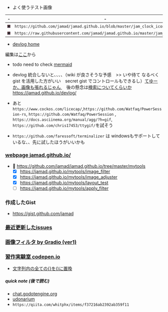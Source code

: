 <link rel="stylesheet" type="text/css" href="/assets/css/styles.css" />


* よく使うテスト画像

|-|-|
|-|-|
|![](https://github.com/jamad/jamad.github.io/blob/master/jam_clock_icon.png)|`https://github.com/jamad/jamad.github.io/blob/master/jam_clock_icon.png`|
|![](https://raw.githubusercontent.com/jamad/jamad.github.io/master/jam_clock_icon.png)|`https://raw.githubusercontent.com/jamad/jamad.github.io/master/jam_clock_icon.png`|




* [devlog home](https://github.com/jamad/markdown_devlog/blob/main/README.md#%E3%81%93%E3%81%93%E3%82%92%E4%BF%BA%E3%81%AEprivate-%E3%83%9B%E3%83%BC%E3%83%A0%E3%81%AB%E3%81%99%E3%82%8B%E3%81%9D%E3%81%97%E3%81%A6-mermade-%E3%82%92%E5%88%A9%E7%94%A8%E3%81%97%E3%81%A6%E3%83%AA%E3%83%B3%E3%82%AF%E3%82%92%E5%BC%B5%E3%82%8B%E3%81%9E) 

編集は[ここ](https://github.com/jamad/jamad/edit/main/README.md)から

* todo need to check [mermaid](https://github.com/jamad/markdown_devlog/blob/main/mermaid_graph%E9%96%A2%E9%80%A3%E3%83%A1%E3%83%A2.md) 



* devlog 統合しないと、、、、（wiki が良さそうな予感　>> いや待て なるべく gist を活用した方がいい　secret gist でコントロールもできるし）[てゆーか、画像も張れるじゃん ](https://gist.github.com/jamad/2d31b6729c05935f95b2b9c6d1519964)　後の懸念は[検索についてくらいか](https://gist.github.com/jamad/4dca2d866a099b7b80b6522f51a5a4a2)　https://jamad.github.io/devlog/
* あと　`https://www.cockos.com/licecap/`,`https://github.com/Watfaq/PowerSession-rs`,  `https://github.com/Watfaq/PowerSession` , `https://docs.asciinema.org/manual/agg/?h=gif`, `https://github.com/chris17453/ttygif/`を試そう
* `https://github.com/faressoft/terminalizer` は windowsもサポートしているな、、先に試したほうがいいかも

### [webpage jamad.github.io/](https://jamad.github.io/)

* 🌱 https://github.com/jamad/jamad.github.io/tree/master/mytools
  * [x] https://jamad.github.io/mytools/image_filter
  * [x] https://jamad.github.io/mytools/image_adjuster
  * [x] https://jamad.github.io/mytools/layout_test
  * [ ] https://jamad.github.io/mytools/apply_filter

### 作成したGist
* https://gist.github.com/jamad

### [最近更新したissues](https://github.com/jamad/practicePython/issues?q=is%3Aissue+is%3Aopen+sort%3Aupdated-desc)

### [画像フィルタ by Gradio (ver1)](https://huggingface.co/spaces/juyam/image_adjuster)

### [習作実験室 codepen.io](https://codepen.io/your-work/)
 * [文字列内の全ての{}を()に置換](https://codepen.io/jamad/pen/NWmwpVm)


<!--
**jamad/jamad** is a ✨ _special_ ✨ repository because its `README.md` (this file) appears on your GitHub profile.
-->

##### quick note (後で読む)
* [chat.godotengine.org](https://chat.godotengine.org/channel/announcements) 
* [udonarium](https://github.com/TK11235/udonarium)
* `https://qiita.com/whitphx/items/f37216ab2392ab359f11`
